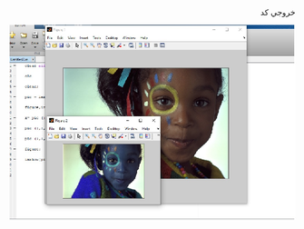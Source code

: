 
<div  dir="rtl">
  
  خروجي كد
  </div>


![خروجي كد](https://github.com/semnan-university-ai/image-processing-class/blob/main/excersiecs/Homayontoosy/22/22.jpg )
